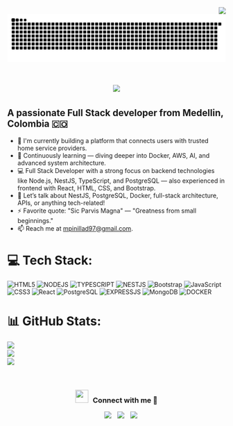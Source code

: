 <img align="right" src="https://visitor-badge.laobi.icu/badge?page_id=Mpinillad97.Mpinillad97" />

<p align="center">
	<picture>
		  <source media="(prefers-color-scheme: dark)" srcset="https://raw.githubusercontent.com/7oSkaaa/7oSkaaa/output/github-contribution-grid-snake-dark.svg">
		  <source media="(prefers-color-scheme: light)" srcset="https://raw.githubusercontent.com/7oSkaaa/7oSkaaa/output/github-contribution-grid-snake.svg">
		  <img alt="github contribution grid snake animation" src="https://raw.githubusercontent.com/7oSkaaa/7oSkaaa/output/github-contribution-grid-snake.svg">
	</picture>
</p> 

<h1 align="center">
    <img src="https://readme-typing-svg.herokuapp.com/?font=Righteous&size=35&center=true&vCenter=true&width=500&height=70&duration=4000&lines=Hi+There!+👋;+I'm+Mateo+Pinilla!;" />
</h1>

## A passionate Full Stack developer from Medellin, Colombia 🇨🇴

- 🔭 I'm currently building a platform that connects users with trusted home service providers.
- 🌱 Continuously learning — diving deeper into Docker, AWS, AI, and advanced system architecture.
- 💻 Full Stack Developer with a strong focus on backend technologies like Node.js, NestJS, TypeScript, and PostgreSQL — also experienced in frontend with React, HTML, CSS, and Bootstrap.
- 💬 Let’s talk about NestJS, PostgreSQL, Docker, full-stack architecture, APIs, or anything tech-related!
- ⚡ Favorite quote: "Sic Parvis Magna" — "Greatness from small beginnings."
- 📫 Reach me at mpinillad97@gmail.com.


# 💻 Tech Stack:
![HTML5](https://img.shields.io/badge/html5-%23E34F26.svg?style=for-the-badge&logo=html5&logoColor=white) ![NODEJS](https://img.shields.io/badge/node.js-339933?style=for-the-badge&logo=Node.js&logoColor=white)  ![TYPESCRIPT](https://img.shields.io/badge/TypeScript-3178C6?style=for-the-badge&logo=typescript&logoColor=white) ![NESTJS](https://img.shields.io/badge/nestjs-E0234E?style=for-the-badge&logo=nestjs&logoColor=white) ![Bootstrap](https://img.shields.io/badge/bootstrap-%23563D7C.svg?style=for-the-badge&logo=bootstrap&logoColor=white) ![JavaScript](https://img.shields.io/badge/javascript-%23323330.svg?style=for-the-badge&logo=javascript&logoColor=%23F7DF1E) ![CSS3](https://img.shields.io/badge/css3-%231572B6.svg?style=for-the-badge&logo=css3&logoColor=white) ![React](https://img.shields.io/badge/react-%2320232a.svg?style=for-the-badge&logo=react&logoColor=%2361DAFB) ![PostgreSQL](https://img.shields.io/badge/postgresql-4169e1?style=for-the-badge&logo=postgresql&logoColor=white) ![EXPRESSJS](https://img.shields.io/badge/express.js-000000?style=for-the-badge&logo=express&logoColor=white)
![MongoDB](https://img.shields.io/badge/MongoDB-%234ea94b.svg?style=for-the-badge&logo=mongodb&logoColor=white)
![DOCKER](https://img.shields.io/badge/docker-257bd6?style=for-the-badge&logo=docker&logoColor=white) 

# 📊 GitHub Stats:
![](https://github-readme-stats.vercel.app/api?username=Mpinillad97&theme=dark&hide_border=false&include_all_commits=true&count_private=true)<br/>
![](https://nirzak-streak-stats.vercel.app/?user=Mpinillad97&theme=dark&hide_border=false)<br/>
![](https://github-readme-stats.vercel.app/api/top-langs/?username=Mpinillad97&theme=dark&hide_border=false&include_all_commits=true&count_private=true&layout=compact)

<br/>

<h3 align="center" > <img src="https://media.giphy.com/media/iY8CRBdQXODJSCERIr/giphy.gif" width="30" height="30" style="margin-right: 10px;">Connect with me 🤝 </h3>

<p align="center">

 <div align="center"  class="icons-social" style="margin-left: 10px;">
        <a style="margin-left: 10px;"  target="_blank" href="https://www.linkedin.com/in/mateopinilladavila">
			<img src="https://img.icons8.com/?size=100&id=60ZV_wYC0BM2&format=png&color=000000"></a>
        <a style="margin-left: 10px;" target="_blank" href="https://github.com/Mpinillad97">
		<img src="https://img.icons8.com/?size=100&id=td499GRWwrWC&format=png&color=000000"></a>
		<a style="margin-left: 10px;" target="_blank" href="https://github.com/Mpinillad97">
				<img src="https://img.icons8.com/?size=100&id=3tC9EQumUAuq&format=png&color=000000" ></a>
      </div>

</p>


